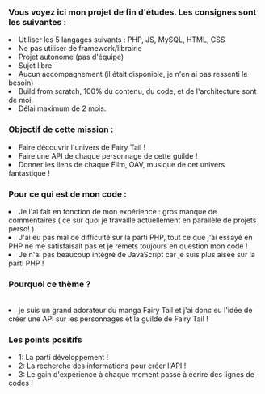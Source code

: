 <h3> Vous voyez ici mon projet de fin d'études. Les consignes sont les suivantes : </h3>

<li> Utiliser les 5 langages suivants : PHP, JS, MySQL, HTML, CSS
<li> Ne pas utiliser de framework/librairie
<li> Projet autonome (pas d'équipe)
<li> Sujet libre
<li> Aucun accompagnement (il était disponible, je n'en ai pas ressenti le besoin)
<li> Build from scratch, 100% du contenu, du code, et de l'architecture sont de moi.
<li> Délai maximum de 2 mois.


<h3>Objectif de cette mission :</h3>
        <li> Faire découvrir l'univers de Fairy Tail ! 
        <li> Faire une API de chaque personnage de cette guilde ! 
        <li> Donner les liens de chaque Film, OAV, musique de cet univers fantastique ! 
    
<h3>Pour ce qui est de mon code :</h3>
        <li> Je l'ai fait en fonction de mon expérience : gros manque de commentaires 
        ( ce sur quoi je travaille actuellement en parallèle de projets perso! )
        <li> J'ai eu pas mal de difficulté sur la parti PHP, 
        tout ce que j'ai essayé en PHP ne me satisfaisait pas et je remets toujours en question mon code ! 
        <li> Je n'ai pas beaucoup intégré de JavaScript car je suis plus aisée sur la parti PHP !
   
    
<h3>Pourquoi ce thème ?</h3> <br> 
<li> je suis un grand adorateur du manga Fairy Tail et
j'ai donc eu l'idée de créer une API sur les personnages et la guilde de Fairy Tail ! 

<h3>Les points positifs</h3>
<li>1: La parti développement ! </li>
<li>2: La recherche des informations pour créer l'API ! </li>
<li>3: Le gain d'experience à chaque moment passé à écrire des lignes de codes !</li>